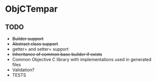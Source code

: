 # ObjCTempar

## TODO
* ~~Builder support~~
* ~~Abstract class support~~
* getter= and setter= support
* ~~Inheritance of common base builder if exists~~
* Common Objective C library with implementations used in generated files
* Validation?
* TESTS